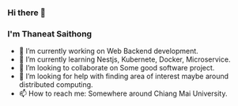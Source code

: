 ### Hi there 👋
### I'm Thaneat Saithong

<!--
**NestZ/NestZ** is a ✨ _special_ ✨ repository because its `README.md` (this file) appears on your GitHub profile.
-->

- 🔭 I’m currently working on Web Backend development.
- 🌱 I’m currently learning Nestjs, Kubernete, Docker, Microservice.
- 👯 I’m looking to collaborate on Some good software project.
- 🤔 I’m looking for help with finding area of interest maybe around distributed computing.
- 📫 How to reach me: Somewhere around Chiang Mai University.

